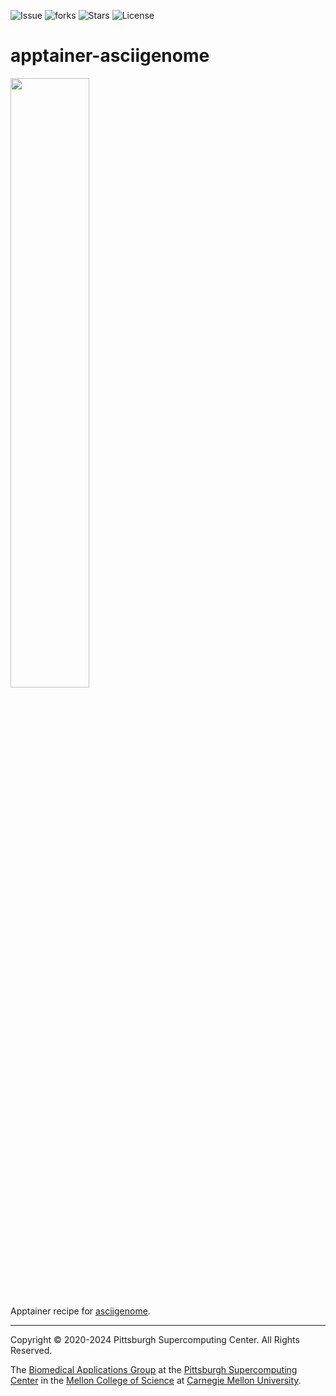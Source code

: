 ![Issue](https://img.shields.io/github/issues/pscedu/apptainer-asciigenome)
![forks](https://img.shields.io/github/forks/pscedu/apptaner-asciigenome)
![Stars](https://img.shields.io/github/stars/pscedu/apptainer-asciigenome)
![License](https://img.shields.io/github/license/pscedu/apptainer-asciigenome)

# apptainer-asciigenome
<img src="https://asciigenome.readthedocs.io/en/latest/_images/leishmania_transcripts.png" width="50%" >

Apptainer recipe for [asciigenome](https://github.com/dariober/ASCIIGenome).

---
Copyright © 2020-2024 Pittsburgh Supercomputing Center. All Rights Reserved.

The [Biomedical Applications Group](https://www.psc.edu/biomedical-applications/) at the [Pittsburgh Supercomputing Center](http://www.psc.edu) in the [Mellon College of Science](https://www.cmu.edu/mcs/) at [Carnegie Mellon University](http://www.cmu.edu).

